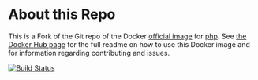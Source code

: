 # About this Repo

This is a Fork of the Git repo of the Docker [official image](https://docs.docker.com/docker-hub/official_repos/) for [php](https://registry.hub.docker.com/_/php/). See [the Docker Hub page](https://registry.hub.docker.com/_/php/) for the full readme on how to use this Docker image and for information regarding contributing and issues.

[![Build Status](https://travis-ci.org/alexeiswirth/php.svg?branch=master)](https://travis-ci.org/alexeiswirth/php)
